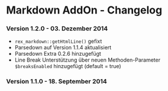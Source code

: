 Markdown AddOn - Changelog
==========================

### Version 1.2.0 - 03. Dezember 2014

* `rex_markdown::getHtmlLine()` gefixt
* Parsedown auf Version 1.1.4 aktualisiert
* Parsedown Extra 0.2.6 hinzugefügt
* Line Break Unterstützung über neuen Methoden-Parameter `$breaksEnabled` hinzugefügt (default = true)

### Version 1.1.0 - 18. September 2014

